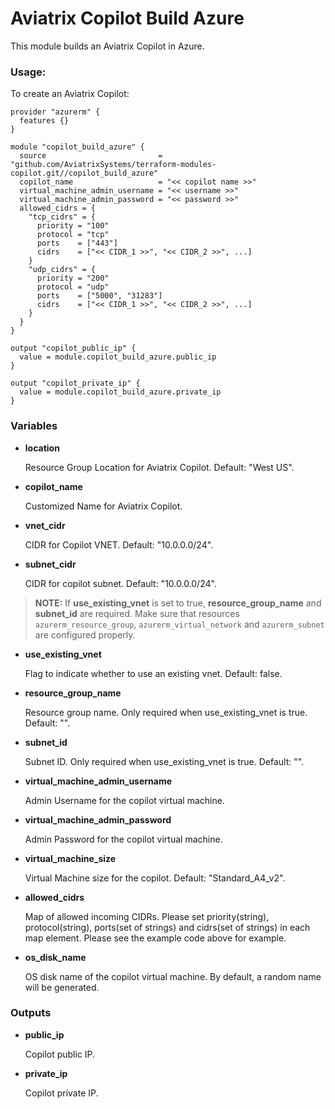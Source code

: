 # Aviatrix Copilot Build Azure

This module builds an Aviatrix Copilot in Azure.

### Usage:

To create an Aviatrix Copilot:

```
provider "azurerm" {
  features {}
}

module "copilot_build_azure" {
  source                         = "github.com/AviatrixSystems/terraform-modules-copilot.git//copilot_build_azure"
  copilot_name                   = "<< copilot name >>"
  virtual_machine_admin_username = "<< username >>"
  virtual_machine_admin_password = "<< password >>"
  allowed_cidrs = {
    "tcp_cidrs" = {
      priority = "100"
      protocol = "tcp"
      ports    = ["443"]
      cidrs    = ["<< CIDR_1 >>", "<< CIDR_2 >>", ...]
    }
    "udp_cidrs" = {
      priority = "200"
      protocol = "udp"
      ports    = ["5000", "31283"]
      cidrs    = ["<< CIDR_1 >>", "<< CIDR_2 >>", ...]
    }
  }
}

output "copilot_public_ip" {
  value = module.copilot_build_azure.public_ip
}

output "copilot_private_ip" {
  value = module.copilot_build_azure.private_ip
}
```

### Variables

- **location**
  
  Resource Group Location for Aviatrix Copilot. Default: "West US".

- **copilot_name**
  
  Customized Name for Aviatrix Copilot.

- **vnet_cidr**
  
  CIDR for Copilot VNET. Default: "10.0.0.0/24".

- **subnet_cidr**
  
  CIDR for copilot subnet. Default: "10.0.0.0/24".

> **NOTE:** If **use_existing_vnet** is set to true, **resource_group_name** and **subnet_id** are required. Make sure that resources `azurerm_resource_group`, `azurerm_virtual_network` and `azurerm_subnet` are configured properly.

- **use_existing_vnet**

  Flag to indicate whether to use an existing vnet. Default: false.

- **resource_group_name**

  Resource group name. Only required when use_existing_vnet is true. Default: "".

- **subnet_id**

  Subnet ID. Only required when use_existing_vnet is true. Default: "".

- **virtual_machine_admin_username**

  Admin Username for the copilot virtual machine.

- **virtual_machine_admin_password**

  Admin Password for the copilot virtual machine.

- **virtual_machine_size**

  Virtual Machine size for the copilot. Default: "Standard_A4_v2".

- **allowed_cidrs**

  Map of allowed incoming CIDRs. Please set priority(string), protocol(string), ports(set of strings) and cidrs(set of strings) in each map element. Please see the example code above for example.

- **os_disk_name**

  OS disk name of the copilot virtual machine. By default, a random name will be generated.

### Outputs

- **public_ip**

  Copilot public IP.

- **private_ip**

  Copilot private IP.
